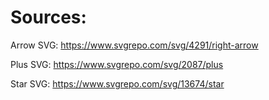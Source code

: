 # Sources:

Arrow SVG: https://www.svgrepo.com/svg/4291/right-arrow

Plus SVG: https://www.svgrepo.com/svg/2087/plus

Star SVG: https://www.svgrepo.com/svg/13674/star
